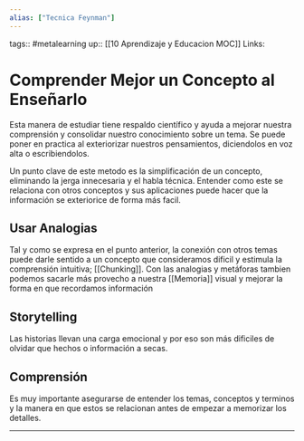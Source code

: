 ```yaml
---
alias: ["Tecnica Feynman"]
---
```


tags:: #metalearning
up:: [[10 Aprendizaje y Educacion MOC]]
Links: 
# Comprender Mejor un Concepto al Enseñarlo
Esta manera de estudiar tiene respaldo científico y ayuda a mejorar nuestra comprensión y consolidar nuestro conocimiento sobre un tema. Se puede poner en practica al exteriorizar nuestros pensamientos, diciendolos en voz alta o escribiendolos.

Un punto clave de este metodo es la simplificación de un concepto, eliminando la jerga innecesaria y el habla técnica. Entender como este se relaciona con otros conceptos y sus aplicaciones puede hacer que la información se exteriorice de forma más facil.

## Usar Analogias
Tal y como se expresa en el punto anterior, la conexión con otros temas puede darle sentido a un concepto que consideramos dificil y estimula la comprensión intuitiva; [[Chunking]]. Con las analogias y metáforas tambien podemos sacarle más provecho a nuestra [[Memoria]] visual y mejorar la forma en que recordamos información

## Storytelling
Las historias llevan una carga emocional y por eso son más dificiles de olvidar que hechos o información a secas.

## Comprensión
Es muy importante asegurarse de entender los temas, conceptos y terminos y la manera en que estos se relacionan antes de empezar a memorizar los detalles.
___

